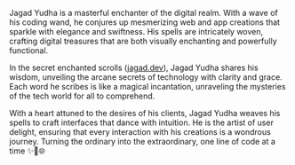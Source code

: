 Jagad Yudha is a masterful enchanter of the digital realm. With a wave of his coding wand, he conjures up mesmerizing web and app creations that sparkle with elegance and swiftness. His spells are intricately woven, crafting digital treasures that are both visually enchanting and powerfully functional.

In the secret enchanted scrolls ([jagad.dev](https://jagad.dev)), Jagad Yudha shares his wisdom, unveiling the arcane secrets of technology with clarity and grace. Each word he scribes is like a magical incantation, unraveling the mysteries of the tech world for all to comprehend.

With a heart attuned to the desires of his clients, Jagad Yudha weaves his spells to craft interfaces that dance with intuition. He is the artist of user delight, ensuring that every interaction with his creations is a wondrous journey. Turning the ordinary into the extraordinary, one line of code at a time ✨🔮🌐
